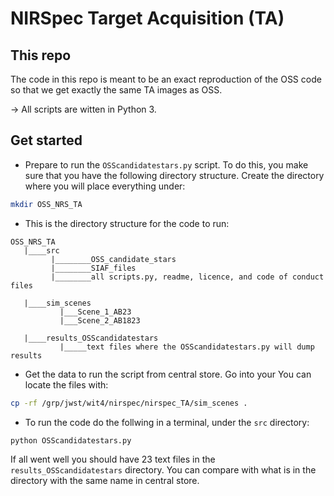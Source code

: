 # NIRSpec Target Acquisition (TA)

## This repo

The code in this repo is meant to be an exact reproduction of the OSS code so that we get
exactly the same TA images as OSS. 

-> All scripts are witten in Python 3. 


## Get started


- Prepare to run the ```OSScandidatestars.py``` script. To do this, you make sure that 
you have the following directory structure. Create the directory where you will place
everything under:
```bash
mkdir OSS_NRS_TA
```


- This is the directory structure for the code to run:
```
OSS_NRS_TA
   |____src
         |________OSS_candidate_stars
         |________SIAF_files
         |________all scripts.py, readme, licence, and code of conduct files
   
   |____sim_scenes
           |___Scene_1_AB23
           |___Scene_2_AB1823
   
   |____results_OSScandidatestars
           |_____text files where the OSScandidatestars.py will dump results 
```  

- Get the data to run the script from central store. Go into your You can locate the files 
with:
```bash
cp -rf /grp/jwst/wit4/nirspec/nirspec_TA/sim_scenes .
```


- To run the code do the follwing in a terminal, under the ```src``` directory:
```bash
python OSScandidatestars.py
```
If all went well you should have 23 text files in the ```results_OSScandidatestars``` 
directory. You can compare with what is in the directory with the same name in central
store.
